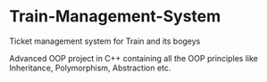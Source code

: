 # Train-Management-System

Ticket management system for Train and its bogeys

Advanced OOP project in C++ containing all the OOP principles like Inheritance, Polymorphism, Abstraction etc.

